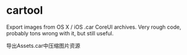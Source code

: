 cartool
=======

Export images from OS X / iOS .car CoreUI archives. Very rough code, probably tons wrong with it, but still useful.

导出Assets.car中压缩图片资源
